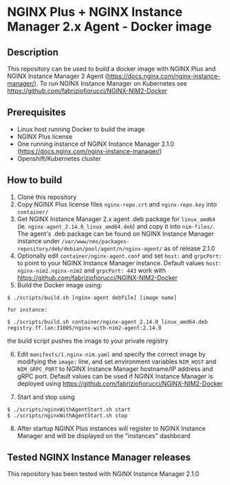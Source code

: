 # NGINX Plus + NGINX Instance Manager 2.x Agent - Docker image

## Description

This repository can be used to build a docker image with NGINX Plus and NGINX Instance Manager 2 Agent (https://docs.nginx.com/nginx-instance-manager/).
To run NGINX Instance Manager on Kubernetes see https://github.com/fabriziofiorucci/NGINX-NIM2-Docker

## Prerequisites

- Linux host running Docker to build the image
- NGINX Plus license
- One running instance of NGINX Instance Manager 2.1.0 (https://docs.nginx.com/nginx-instance-manager/)
- Openshift/Kubernetes cluster

## How to build

1. Clone this repository
2. Copy NGINX Plus license files `nginx-repo.crt` and `nginx-repo.key` into `container/`
3. Get NGINX Instance Manager 2.x agent .deb package for `linux_amd64` (ie. `nginx-agent_2.14.0_linux_amd64.deb`) and copy it into `nim-files/`. The agent's .deb package can be found on NGINX Instance Manager instance under `/var/www/nms/packages-repository/deb/debian/pool/agent/n/nginx-agent/` as of release 2.1.0
4. Optionally edit `container/nginx-agent.conf` and set `host:` and `grpcPort:` to point to your NGINX Instance Manager instance. Default values `host: nginx-nim2.nginx-nim2` and `grpcPort: 443` work with https://github.com/fabriziofiorucci/NGINX-NIM2-Docker
5. Build the Docker image using:

```
$ ./scripts/build.sh [nginx-agent debfile] [image name]

for instance:

$ ./scripts/build.sh container/nginx-agent_2.14.0_linux_amd64.deb registry.ff.lan:31005/nginx-with-nim2-agent:2.14.0
```

the build script pushes the image to your private registry

6. Edit `manifests/1.nginx-nim.yaml` and specify the correct image by modifying the `image:` line, and set environment variables `NIM_HOST` and `NIM_GRPC_PORT` to NGINX Instance Manager hostname/IP address and gRPC port. Default values can be used if NGINX Instance Manager is deployed using https://github.com/fabriziofiorucci/NGINX-NIM2-Docker

7. Start and stop using

```
$ ./scripts/nginxWithAgentStart.sh start
$ ./scripts/nginxWithAgentStart.sh stop
```

8. After startup NGINX Plus instances will register to NGINX Instance Manager and will be displayed on the "instances" dashboard


## Tested NGINX Instance Manager releases

This repository has been tested with NGINX Instance Manager 2.1.0
